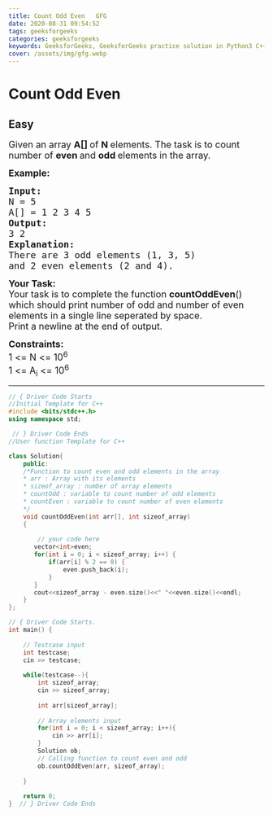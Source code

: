 ```yaml
---
title: Count Odd Even   GFG
date: 2020-08-31 09:54:52
tags: geeksforgeeks
categories: geeksforgeeks
keywords: GeeksforGeeks, GeeksforGeeks practice solution in Python3 C++ Java, Count Odd Even - GFG solution
cover: /assets/img/gfg.webp
---
```



# Count Odd Even
## Easy 
<div class="problem-statement">
                <p></p><p><span style="font-size:18px">Given an array <strong>A[]&nbsp;</strong>of <strong>N </strong>elements. The task is to count number of <strong>even </strong>and <strong>odd </strong>elements in the array.</span></p>

<p><span style="font-size:18px"><strong>Example:</strong></span></p>

<pre><span style="font-size:18px"><strong>Input:</strong>
N = 5
A[] = 1 2 3 4 5
<strong>Output:
</strong>3 2
<strong>Explanation:
</strong>There are 3 odd elements (1, 3, 5)
and 2 even elements (2 and 4).</span></pre>

<p><span style="font-size:18px"><strong>Your Task:</strong><br>
Your task is to complete the function <strong>countOddEven</strong>() which should print number of odd and number of even elements in a single line seperated by space.<br>
Print a newline at the end of output.</span></p>

<p><span style="font-size:18px"><strong>Constraints:</strong><br>
1 &lt;= N &lt;= 10<sup>6</sup><br>
1 &lt;= A<sub>i</sub> &lt;= 10<sup>6</sup></span></p>
 <p></p>
            </div>

---




```cpp
// { Driver Code Starts
//Initial Template for C++
#include <bits/stdc++.h>
using namespace std;

 // } Driver Code Ends
//User function Template for C++

class Solution{
    public:
    /*Function to count even and odd elements in the array
    * arr : Array with its elements
    * sizeof_array : number of array elements
    * countOdd : variable to count number of odd elements
    * countEven : variable to count number of even elements
    */
    void countOddEven(int arr[], int sizeof_array)
    {
        
        // your code here
       vector<int>even;
       for(int i = 0; i < sizeof_array; i++) {
           if(arr[i] % 2 == 0) {
               even.push_back(i);
           }
       }
       cout<<sizeof_array - even.size()<<" "<<even.size()<<endl;
    }
};

// { Driver Code Starts.
int main() {
	
	// Testcase input
	int testcase;
	cin >> testcase;
	
	while(testcase--){
	    int sizeof_array;
	    cin >> sizeof_array;
	    
	    int arr[sizeof_array];
	    
	    // Array elements input
	    for(int i = 0; i < sizeof_array; i++){
	        cin >> arr[i];
	    }
	    Solution ob;
	    // Calling function to count even and odd
	    ob.countOddEven(arr, sizeof_array);
	    
	}
	
	return 0;
}  // } Driver Code Ends
```

